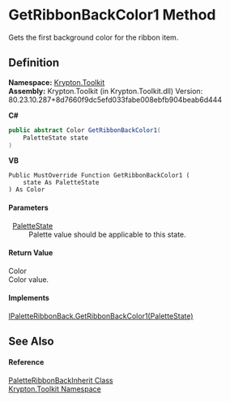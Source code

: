 # GetRibbonBackColor1 Method


Gets the first background color for the ribbon item.



## Definition
**Namespace:** <a href="79d2eac2-21f4-54ff-7552-b20c33c30600.md">Krypton.Toolkit</a>  
**Assembly:** Krypton.Toolkit (in Krypton.Toolkit.dll) Version: 80.23.10.287+8d7660f9dc5efd033fabe008ebfb904beab6d444

**C#**
``` C#
public abstract Color GetRibbonBackColor1(
	PaletteState state
)
```
**VB**
``` VB
Public MustOverride Function GetRibbonBackColor1 ( 
	state As PaletteState
) As Color
```



#### Parameters
<dl><dt>  <a href="93e626cd-00cf-240e-06c6-ab4d47e982ba.md">PaletteState</a></dt><dd>Palette value should be applicable to this state.</dd></dl>

#### Return Value
Color  
Color value.

#### Implements
<a href="c09fc6f8-a7c0-3097-e6d6-98510d51052d.md">IPaletteRibbonBack.GetRibbonBackColor1(PaletteState)</a>  


## See Also


#### Reference
<a href="41ace001-01ce-b9e2-5e6e-a649b6710a7d.md">PaletteRibbonBackInherit Class</a>  
<a href="79d2eac2-21f4-54ff-7552-b20c33c30600.md">Krypton.Toolkit Namespace</a>  
